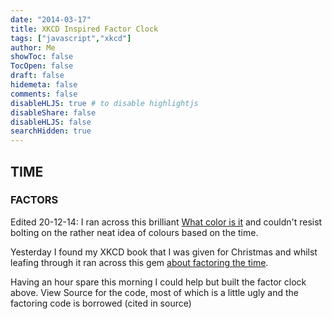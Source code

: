 ```yaml
---
date: "2014-03-17"
title: XKCD Inspired Factor Clock
tags: ["javascript","xkcd"]
author: Me
showToc: false
TocOpen: false
draft: false
hidemeta: false
comments: false
disableHLJS: true # to disable highlightjs
disableShare: false
disableHLJS: false
searchHidden: true
---
```


<h2 id="time">TIME</h2>
<h3 id="factors">FACTORS</h3>


<script>

// Factoring code all nabbed from http://www.javascripter.net/math/primes/factorization.htm
function factor(n) {
 if (isNaN(n) || !isFinite(n) || n%1!=0 || n==0) return ''+n;
 if (n<0) return '-'+factor(-n);
 var minFactor = leastFactor(n);
 if (n==minFactor) return ''+n;
 return minFactor+' x '+factor(n/minFactor);
}

function leastFactor(n) {
 if (isNaN(n) || !isFinite(n)) return NaN;
 if (n==0) return 0;
 if (n%1 || n*n<2) return 1;
 if (n%2==0) return 2;
 if (n%3==0) return 3;
 if (n%5==0) return 5;
 var m = Math.sqrt(n);
 for (var i=7;i<=m;i+=30) {
  if (n%i==0)      return i;
  if (n%(i+4)==0)  return i+4;
  if (n%(i+6)==0)  return i+6;
  if (n%(i+10)==0) return i+10;
  if (n%(i+12)==0) return i+12;
  if (n%(i+16)==0) return i+16;
  if (n%(i+22)==0) return i+22;
  if (n%(i+24)==0) return i+24;
 }
 return n;
}


function getTimeAsObj(){
var d = new Date(),
minutes =(String)(d.getMinutes()),
seconds =(String)(d.getSeconds()),
	returned = {};

if (minutes.length === 1) {
	minutes = "0"+minutes;
}

if (seconds.length === 1) {
	seconds = "0"+seconds;
}

returned.timeNumber = parseInt(d.getHours() + minutes + seconds);

returned.timeString = d.getHours() + ":" + minutes + ":" + seconds;

return returned;
}

function updateDisplay(){
	var dateObj = getTimeAsObj(),
		strFactor = factor(dateObj.timeNumber);
	if (strFactor.indexOf("x") === -1){
		strFactor = strFactor + " is prime!";
	}
	document.getElementById("time").innerHTML = dateObj.timeString;
	document.getElementById("factors").innerHTML = strFactor;
}

function dotime(){
	
	var d = new Date();
	var hours = d.getHours();
	var mins = d.getMinutes();
	var secs = d.getSeconds();
	
	if (hours < 10){hours = "0" + hours};
	if (mins < 10){mins = "0" + mins};
	if (secs < 10){secs = "0" + secs};
	
	hours.toString();
	mins.toString();
	secs.toString();
	
	var hex = "#" + hours + mins + secs;
	document.getElementById("time").style.background = hex;
}
	
	setTimeout(function(){ dotime();}, 1000);
	setInterval(updateDisplay,1000);

updateDisplay();

</script>

  Edited 20-12-14: I ran across this brilliant [What color is it](http://whatcolorisit.sumbioun.com/) and couldn't resist bolting on the rather neat idea of colours based on the time.

Yesterday I found my XKCD book that I was given for Christmas and whilst leafing through it ran across this gem [about factoring the time](https://xkcd.com/247/).


Having an hour spare this morning I could help but built the factor clock above.  View Source for the code, most of which is a little ugly and the factoring code is borrowed (cited in source)





